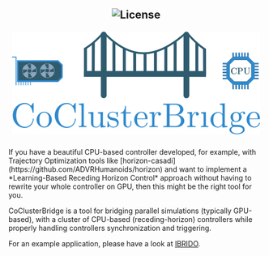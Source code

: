 <h2 align="center" style="text-decoration: none;"> <img src="https://img.shields.io/badge/License-GPLv2-purple.svg" alt="License">

![icon.svg](docs/images/logo.svg)

</h2>
If you have a beautiful CPU-based controller developed, for example, with Trajectory Optimization tools like [horizon-casadi](https://github.com/ADVRHumanoids/horizon) and want to implement a *Learning-Based Receding Horizon Control* approach without having to rewrite your whole controller on GPU, then this might be the right tool for you. 

CoClusterBridge is a tool for bridging parallel simulations (typically GPU-based), with a cluster of CPU-based (receding-horizon) controllers while properly handling controllers synchronization and triggering.

For an example application, please have a look at [IBRIDO](https://github.com/AndrePatri/IBRIDO).
